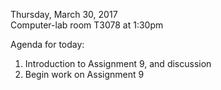 Thursday, March 30, 2017  
Computer-lab room T3078 at 1:30pm  

 Agenda for today:  
1. Introduction to Assignment 9, and discussion  
2. Begin work on Assignment 9  
<br>
